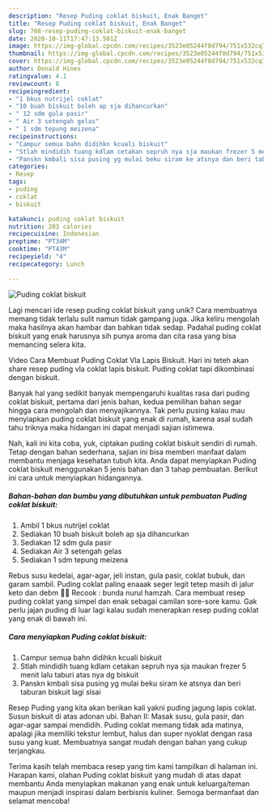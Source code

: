 ```yaml
---
description: "Resep Puding coklat biskuit, Enak Banget"
title: "Resep Puding coklat biskuit, Enak Banget"
slug: 708-resep-puding-coklat-biskuit-enak-banget
date: 2020-10-11T17:47:13.501Z
image: https://img-global.cpcdn.com/recipes/3523e05244f0d794/751x532cq70/puding-coklat-biskuit-foto-resep-utama.jpg
thumbnail: https://img-global.cpcdn.com/recipes/3523e05244f0d794/751x532cq70/puding-coklat-biskuit-foto-resep-utama.jpg
cover: https://img-global.cpcdn.com/recipes/3523e05244f0d794/751x532cq70/puding-coklat-biskuit-foto-resep-utama.jpg
author: Donald Hines
ratingvalue: 4.1
reviewcount: 8
recipeingredient:
- "1 bkus nutrijel coklat"
- "10 buah biskuit boleh ap sja dihancurkan"
- " 12 sdm gula pasir"
- " Air 3 setengah gelas"
- " 1 sdm tepung meizena"
recipeinstructions:
- "Campur semua bahn didihkn kcuali biskuit"
- "Stlah mindidih tuang kdlam cetakan sepruh nya sja maukan frezer 5 menit lalu taburi atas nya dg biskuit"
- "Panskn kmbali sisa pusing yg mulai beku siram ke atsnya dan beri taburan biskuit lagi slsai"
categories:
- Resep
tags:
- puding
- coklat
- biskuit

katakunci: puding coklat biskuit 
nutrition: 283 calories
recipecuisine: Indonesian
preptime: "PT34M"
cooktime: "PT43M"
recipeyield: "4"
recipecategory: Lunch

---
```



![Puding coklat biskuit](https://img-global.cpcdn.com/recipes/3523e05244f0d794/751x532cq70/puding-coklat-biskuit-foto-resep-utama.jpg)

Lagi mencari ide resep puding coklat biskuit yang unik? Cara membuatnya memang tidak terlalu sulit namun tidak gampang juga. Jika keliru mengolah maka hasilnya akan hambar dan bahkan tidak sedap. Padahal puding coklat biskuit yang enak harusnya sih punya aroma dan cita rasa yang bisa memancing selera kita.

Video Cara Membuat Puding Coklat Vla Lapis Biskuit. Hari ini teteh akan share resep puding vla coklat lapis biskuit. Puding coklat tapi dikombinasi dengan biskuit.

Banyak hal yang sedikit banyak mempengaruhi kualitas rasa dari puding coklat biskuit, pertama dari jenis bahan, kedua pemilihan bahan segar hingga cara mengolah dan menyajikannya. Tak perlu pusing kalau mau menyiapkan puding coklat biskuit yang enak di rumah, karena asal sudah tahu triknya maka hidangan ini dapat menjadi sajian istimewa.


Nah, kali ini kita coba, yuk, ciptakan puding coklat biskuit sendiri di rumah. Tetap dengan bahan sederhana, sajian ini bisa memberi manfaat dalam membantu menjaga kesehatan tubuh kita. Anda dapat menyiapkan Puding coklat biskuit menggunakan 5 jenis bahan dan 3 tahap pembuatan. Berikut ini cara untuk menyiapkan hidangannya.

<!--inarticleads1-->

##### Bahan-bahan dan bumbu yang dibutuhkan untuk pembuatan Puding coklat biskuit:

1. Ambil 1 bkus nutrijel coklat
1. Sediakan 10 buah biskuit boleh ap sja dihancurkan
1. Sediakan  12 sdm gula pasir
1. Sediakan  Air 3 setengah gelas
1. Sediakan  1 sdm tepung meizena


Rebus susu kedelai, agar-agar, jeli instan, gula pasir, coklat bubuk, dan garam sambil. Puding coklat paling enaaak seger legit tetep masih di jalur keto dan debm 👌🏻 Recook : bunda nurul hamzah. Cara membuat resep puding coklat yang simpel dan enak sebagai camilan sore-sore kamu. Gak perlu jajan puding di luar lagi kalau sudah menerapkan resep puding coklat yang enak di bawah ini. 

<!--inarticleads2-->

##### Cara menyiapkan Puding coklat biskuit:

1. Campur semua bahn didihkn kcuali biskuit
1. Stlah mindidih tuang kdlam cetakan sepruh nya sja maukan frezer 5 menit lalu taburi atas nya dg biskuit
1. Panskn kmbali sisa pusing yg mulai beku siram ke atsnya dan beri taburan biskuit lagi slsai


Resep Puding yang kita akan berikan kali yakni puding jagung lapis coklat. Susun biskuit di atas adonan ubi. Bahan II: Masak susu, gula pasir, dan agar-agar sampai mendidih. Puding coklat memang tidak ada matinya, apalagi jika memiliki tekstur lembut, halus dan super nyoklat dengan rasa susu yang kuat. Membuatnya sangat mudah dengan bahan yang cukup terjangkau. 

Terima kasih telah membaca resep yang tim kami tampilkan di halaman ini. Harapan kami, olahan Puding coklat biskuit yang mudah di atas dapat membantu Anda menyiapkan makanan yang enak untuk keluarga/teman maupun menjadi inspirasi dalam berbisnis kuliner. Semoga bermanfaat dan selamat mencoba!
